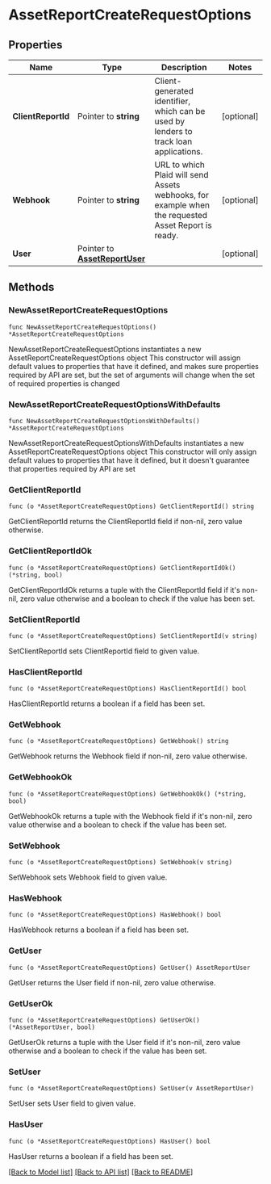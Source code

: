 # AssetReportCreateRequestOptions

## Properties

Name | Type | Description | Notes
------------ | ------------- | ------------- | -------------
**ClientReportId** | Pointer to **string** | Client-generated identifier, which can be used by lenders to track loan applications. | [optional] 
**Webhook** | Pointer to **string** | URL to which Plaid will send Assets webhooks, for example when the requested Asset Report is ready. | [optional] 
**User** | Pointer to [**AssetReportUser**](AssetReportUser.md) |  | [optional] 

## Methods

### NewAssetReportCreateRequestOptions

`func NewAssetReportCreateRequestOptions() *AssetReportCreateRequestOptions`

NewAssetReportCreateRequestOptions instantiates a new AssetReportCreateRequestOptions object
This constructor will assign default values to properties that have it defined,
and makes sure properties required by API are set, but the set of arguments
will change when the set of required properties is changed

### NewAssetReportCreateRequestOptionsWithDefaults

`func NewAssetReportCreateRequestOptionsWithDefaults() *AssetReportCreateRequestOptions`

NewAssetReportCreateRequestOptionsWithDefaults instantiates a new AssetReportCreateRequestOptions object
This constructor will only assign default values to properties that have it defined,
but it doesn't guarantee that properties required by API are set

### GetClientReportId

`func (o *AssetReportCreateRequestOptions) GetClientReportId() string`

GetClientReportId returns the ClientReportId field if non-nil, zero value otherwise.

### GetClientReportIdOk

`func (o *AssetReportCreateRequestOptions) GetClientReportIdOk() (*string, bool)`

GetClientReportIdOk returns a tuple with the ClientReportId field if it's non-nil, zero value otherwise
and a boolean to check if the value has been set.

### SetClientReportId

`func (o *AssetReportCreateRequestOptions) SetClientReportId(v string)`

SetClientReportId sets ClientReportId field to given value.

### HasClientReportId

`func (o *AssetReportCreateRequestOptions) HasClientReportId() bool`

HasClientReportId returns a boolean if a field has been set.

### GetWebhook

`func (o *AssetReportCreateRequestOptions) GetWebhook() string`

GetWebhook returns the Webhook field if non-nil, zero value otherwise.

### GetWebhookOk

`func (o *AssetReportCreateRequestOptions) GetWebhookOk() (*string, bool)`

GetWebhookOk returns a tuple with the Webhook field if it's non-nil, zero value otherwise
and a boolean to check if the value has been set.

### SetWebhook

`func (o *AssetReportCreateRequestOptions) SetWebhook(v string)`

SetWebhook sets Webhook field to given value.

### HasWebhook

`func (o *AssetReportCreateRequestOptions) HasWebhook() bool`

HasWebhook returns a boolean if a field has been set.

### GetUser

`func (o *AssetReportCreateRequestOptions) GetUser() AssetReportUser`

GetUser returns the User field if non-nil, zero value otherwise.

### GetUserOk

`func (o *AssetReportCreateRequestOptions) GetUserOk() (*AssetReportUser, bool)`

GetUserOk returns a tuple with the User field if it's non-nil, zero value otherwise
and a boolean to check if the value has been set.

### SetUser

`func (o *AssetReportCreateRequestOptions) SetUser(v AssetReportUser)`

SetUser sets User field to given value.

### HasUser

`func (o *AssetReportCreateRequestOptions) HasUser() bool`

HasUser returns a boolean if a field has been set.


[[Back to Model list]](../README.md#documentation-for-models) [[Back to API list]](../README.md#documentation-for-api-endpoints) [[Back to README]](../README.md)


